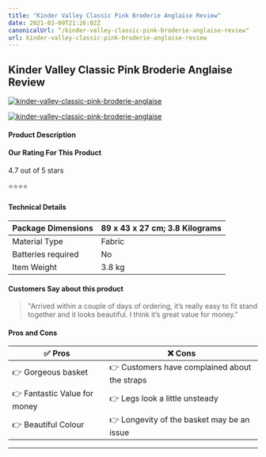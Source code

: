```yaml
---
title: "Kinder Valley Classic Pink Broderie Anglaise Review"
date: 2021-03-09T21:26:02Z
canonicalUrl: “/kinder-valley-classic-pink-broderie-anglaise-review"
url: kinder-valley-classic-pink-broderie-anglaise-review
---
```


## Kinder Valley Classic Pink Broderie Anglaise Review

[![kinder-valley-classic-pink-broderie-anglaise](<https://images-na.ssl-images-amazon.com/images/I/81vJhLHESFL._AC_SX679_.jpg>)](<https://www.amazon.co.uk/Broderie-Anglaise-Moses-Basket-Folding/dp/B01D55UQCI/?tag=cutemosesbaskets-21>)

[![kinder-valley-classic-pink-broderie-anglaise](</images/checkprice.webp>)](<https://www.amazon.co.uk/Broderie-Anglaise-Moses-Basket-Folding/dp/B01D55UQCI/?tag=cutemosesbaskets-21>)

#### Product Description


#### Our Rating For This Product

4.7 out of 5 stars

⭐⭐⭐⭐

#### Technical Details

| Package Dimensions | 89 x 43 x 27 cm; 3.8 Kilograms |
|--------------------|--------------------------------|
| Material Type      | Fabric                         |
| Batteries required | No                             |
| Item Weight        | 3.8 kg                         |

#### Customers Say about this product

>  "Arrived within a couple of days of ordering, it’s really easy to fit stand together and it looks beautiful. I think it’s great value for money."

#### Pros and Cons

| ✅  Pros | ❌ Cons |
|-|-|
| 👉 Gorgeous basket |👉 Customers have complained about the straps  |
| 👉 Fantastic Value for money |👉 Legs look a little unsteady  |
| 👉 Beautiful Colour |👉 Longevity of the basket may be an issue  |

---

